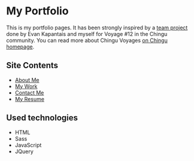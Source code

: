 # My Portfolio

This is my portfolio pages. It has been strongly inspired by a [team project](https://github.com/chingu-voyages/v11-toucans-team-12) done by Evan Kapantais and myself for Voyage #12 in the Chingu community.
You can read more about Chingu Voyages [on Chingu homepage](https://chingu.io/).

## Site Contents

- [About Me](https://github.com/chingu-voyages/v11-toucans-team-12)
- [My Work](https://ullataponen.github.io/index.html#portfolio)
- [Contact Me](https://ullataponen.github.io/index.html#contact)
- [My Resume](https://ullataponen.github.io/resume.html)

## Used technologies

- HTML
- Sass
- JavaScript
- JQuery
